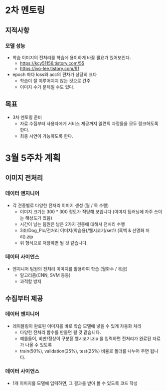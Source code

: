 # 2차 멘토링

## 지적사항
### 모델 성능
  - 학습 이미지의 전처리를 학습에 용이하게 바꿀 필요가 있어보인다.
    - https://kcy51156.tistory.com/55
    - https://ivo-lee.tistory.com/91
  - epoch 마다 loss와 acc의 편차가 상당히 크다
    - 학습이 잘 이루어지지 않는 것으로 간주
    - 이미지 수가 문제일 수도 있다.

## 목표
- 3차 멘토링 준비
  - 자료 수집부터 사용자에게 서비스 제공까지 일련의 과정들을 모두 링크하도록 한다.
  - 최종 시연이 가능하도록 한다.


# 3월 5주차 계획

## 이미지 전처리

### 데이터 엔지니어
  - 각 견종별로 다양한 전처리 이미지 생성 (월 / 목 수행)
  	- 이미지 크기는 300 * 300 정도가 적당해 보입니다 (이미지 딥러닝에 자주 쓰이는 해상도가 있음)
    - 시간이 남는 팀원은 남은 2가지 견종에 대해서 전처리 수행
    - 3조/Dog_Pic/전처리 이미지(학습용)/웰시코기/set1/ (흑백 & 선명화 처리).zip
    - 위 형식으로 저장하면 될 것 같습니다.

### 데이터 사이언스
  - 엔지니어 팀원의 전처리 이미지를 활용하여 학습 (월화수 / 목금)
    - 알고리즘(CNN, SVM 등등)
    - 과적합 방지

## 수집부터 제공

### 데이터 엔지니어
  - 레이블링이 완료된 이미지를 바로 학습 모델에 넣을 수 있게 자동화 처리
    - 다양한 전처리 함수를 만들면 될 것 같습니다.
    - 예를들어, 비만/정상이 구분된 웰시코기.zip 을 입력하면 전처리가 완료된 자료가 나올 수 있도록
    - train(50%), validation(25%), test(25%) 비율로 폴더를 나누어 주면 됩니다.

### 데이터 사이언스
  - 1개 이미지를 모델에 입력하면, 그 결과를 받아 볼 수 있도록 코드 작성
